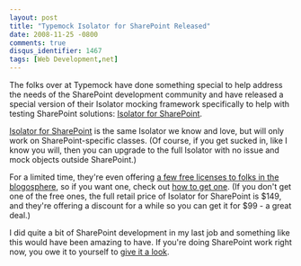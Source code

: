```yaml
---
layout: post
title: "Typemock Isolator for SharePoint Released"
date: 2008-11-25 -0800
comments: true
disqus_identifier: 1467
tags: [Web Development,net]
---
```

The folks over at Typemock have done something special to help address
the needs of the SharePoint development community and have released a
special version of their Isolator mocking framework specifically to help
with testing SharePoint solutions: [Isolator for
SharePoint](http://www.typemock.com/sharepointpage.php).

[Isolator for SharePoint](http://www.typemock.com/sharepointpage.php) is
the same Isolator we know and love, but will only work on
SharePoint-specific classes. (Of course, if you get sucked in, like I
know you will, then you can upgrade to the full Isolator with no issue
and mock objects outside SharePoint.)

For a limited time, they're even offering [a few free licenses to folks
in the
blogosphere](http://www.elilopian.com/2008/11/24/isolator-for-sharepoint-free-license/),
so if you want one, check out [how to get
one](http://www.elilopian.com/2008/11/24/isolator-for-sharepoint-free-license/).
(If you don't get one of the free ones, the full retail price of
Isolator for SharePoint is \$149, and they're offering a discount for a
while so you can get it for \$99 - a great deal.)

I did quite a bit of SharePoint development in my last job and something
like this would have been amazing to have. If you're doing SharePoint
work right now, you owe it to yourself to [give it a
look](http://www.typemock.com/sharepointpage.php).

